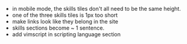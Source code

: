 - in mobile mode, the skills tiles don't all need to be the same height. 
- one of the three skills tiles is 1px too short
- make links look like they belong in the site
- skills sections become ~ 1 sentence.
- add vimscript in scripting language section
